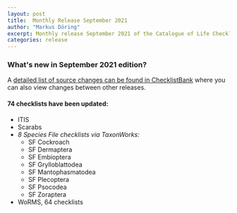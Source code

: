 ```yaml
---
layout: post
title:  Monthly Release September 2021
author: "Markus Döring"
excerpt: Monthly release September 2021 of the Catalogue of Life Checklist
categories: release
---
```


### What's new in September 2021 edition?

A [detailed list of source changes can be found in ChecklistBank](https://data.catalogueoflife.org/dataset/2344/sourcemetrics?hideUnchanged=true&releaseKey=2332) where you can also view changes between other releases.

#### 74 checklists have been updated:
* ITIS
* Scarabs
* _8 Species File checklists via TaxonWorks:_
  * SF Cockroach 
  * SF Dermaptera 
  * SF Embioptera 
  * SF Grylloblattodea 
  * SF Mantophasmatodea 
  * SF Plecoptera 
  * SF Psocodea 
  * SF Zoraptera
* WoRMS, 64 checklists

